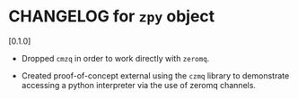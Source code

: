 # CHANGELOG for `zpy` object

[0.1.0]

- Dropped `cmzq` in order to work directly with `zeromq`.

- Created proof-of-concept external using the `czmq` library to demonstrate accessing a python interpreter via the use of zeromq channels.